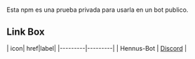 # 

Esta npm es una prueba privada para usarla en un bot publico.


## **Link Box** 

| icon| href|label|
|---------|---------|
| Hennus-Bot | [Discord](https://discord.gg/3nqwV9FK4E) |
